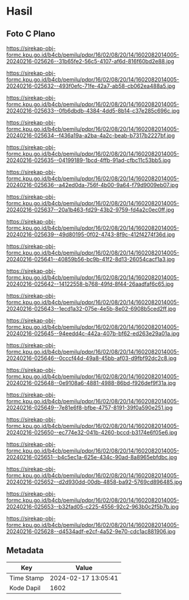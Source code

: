 # Hasil

## Foto C Plano

https://sirekap-obj-formc.kpu.go.id/b4cb/pemilu/pdpr/16/02/08/20/14/1602082014005-20240216-025626--31b65fe2-56c5-4107-af6d-816f60bd2e88.jpg

https://sirekap-obj-formc.kpu.go.id/b4cb/pemilu/pdpr/16/02/08/20/14/1602082014005-20240216-025632--493f0efc-71fe-42a7-ab58-cb062ea488a5.jpg

https://sirekap-obj-formc.kpu.go.id/b4cb/pemilu/pdpr/16/02/08/20/14/1602082014005-20240216-025633--0fb6dbdb-4384-4dd5-8b14-c37e285c696c.jpg

https://sirekap-obj-formc.kpu.go.id/b4cb/pemilu/pdpr/16/02/08/20/14/1602082014005-20240216-025634--f436a19a-a2ba-4a2c-beab-b7317b2227bf.jpg

https://sirekap-obj-formc.kpu.go.id/b4cb/pemilu/pdpr/16/02/08/20/14/1602082014005-20240216-025635--04199189-1bcd-4ffb-91ad-cfbc11c53bb5.jpg

https://sirekap-obj-formc.kpu.go.id/b4cb/pemilu/pdpr/16/02/08/20/14/1602082014005-20240216-025636--a42ed0da-756f-4b00-9a64-f79d9009eb07.jpg

https://sirekap-obj-formc.kpu.go.id/b4cb/pemilu/pdpr/16/02/08/20/14/1602082014005-20240216-025637--20a1b463-fd29-43b2-9759-fd4a2c0ec0ff.jpg

https://sirekap-obj-formc.kpu.go.id/b4cb/pemilu/pdpr/16/02/08/20/14/1602082014005-20240216-025639--49d80195-0f02-4743-8f9c-412f4274f36d.jpg

https://sirekap-obj-formc.kpu.go.id/b4cb/pemilu/pdpr/16/02/08/20/14/1602082014005-20240216-025641--40859b56-bc9b-41f2-8d13-26054cacf1a3.jpg

https://sirekap-obj-formc.kpu.go.id/b4cb/pemilu/pdpr/16/02/08/20/14/1602082014005-20240216-025642--14122558-b768-49fd-8f44-26aadfaf6c65.jpg

https://sirekap-obj-formc.kpu.go.id/b4cb/pemilu/pdpr/16/02/08/20/14/1602082014005-20240216-025643--1ecd1a32-075e-4e5b-8e02-6908b5ced2ff.jpg

https://sirekap-obj-formc.kpu.go.id/b4cb/pemilu/pdpr/16/02/08/20/14/1602082014005-20240216-025645--94eedd4c-442a-407b-bf62-ed263e29a01a.jpg

https://sirekap-obj-formc.kpu.go.id/b4cb/pemilu/pdpr/16/02/08/20/14/1602082014005-20240216-025646--0cccf44d-49a8-45bb-af03-d9fbf92dc2c8.jpg

https://sirekap-obj-formc.kpu.go.id/b4cb/pemilu/pdpr/16/02/08/20/14/1602082014005-20240216-025648--0e9108a6-4881-4988-86bd-f926def9f31a.jpg

https://sirekap-obj-formc.kpu.go.id/b4cb/pemilu/pdpr/16/02/08/20/14/1602082014005-20240216-025649--7e81e6f8-bfbe-4757-8191-39f0a590e251.jpg

https://sirekap-obj-formc.kpu.go.id/b4cb/pemilu/pdpr/16/02/08/20/14/1602082014005-20240216-025650--ec774e32-041b-4260-bccd-b3174e6f05e6.jpg

https://sirekap-obj-formc.kpu.go.id/b4cb/pemilu/pdpr/16/02/08/20/14/1602082014005-20240216-025651--b4c5ec1a-625e-434c-90ad-8a8965ebfdbc.jpg

https://sirekap-obj-formc.kpu.go.id/b4cb/pemilu/pdpr/16/02/08/20/14/1602082014005-20240216-025652--d2d930dd-00db-4858-ba92-5769cd896485.jpg

https://sirekap-obj-formc.kpu.go.id/b4cb/pemilu/pdpr/16/02/08/20/14/1602082014005-20240216-025653--b32fad05-c225-4556-92c2-963b0c2f5b7b.jpg

https://sirekap-obj-formc.kpu.go.id/b4cb/pemilu/pdpr/16/02/08/20/14/1602082014005-20240216-025628--d4534adf-e2cf-4a52-9e70-cdc1ac881906.jpg


## Metadata

| Key        | Value               |
| ---------- | ------------------- |
| Time Stamp | 2024-02-17 13:05:41 |
| Kode Dapil | 1602                |



